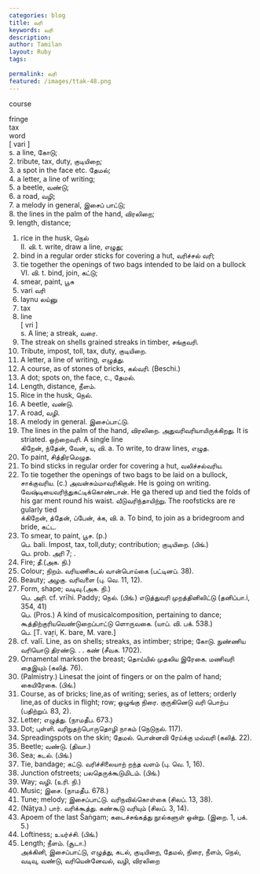 ```yaml
---
categories: blog
title: வரி
keywords: வரி
description: 
author: Tamilan
layout: Ruby
tags: 
 
permalink: வரி
featured: /images/ttak-48.png
---
```

  
course  
  
fringe  
tax  
word  
[ vari ]  
s. a line, கோடு;   
2. tribute, tax, duty, குடியிறை;   
3. a spot in the face etc. தேமல்;   
4. a letter, a line of writing;   
5. a beetle, வண்டு;   
6. a road, வழி;   
7. a melody in general, இசைப் பாட்டு;   
8. the lines in the palm of the hand, விரலிறை;   
9. length, distance;   
1. rice in the husk, நெல்  
II. வி. t. write, draw a line, எழுது;   
2. bind in a regular order sticks for covering a hut, வரிச்சல் வரி;   
3. tie together the openings of two bags intended to be laid on a bullock  
VI. வி. t. bind, join, கட்டு;   
2. smear, paint, பூசு  
1. vari வரி   
2. laynu லய்னு   
1. tax   
2. line  
[ vri ]  
s. A line; a streak, வரை.   
2. The streak on shells grained streaks in timber, சங்குவரி.   
3. Tribute, impost, toll, tax, duty, குடியிறை.   
4. A letter, a line of writing, எழுத்து.   
5. A course, as of stones of bricks, கல்வரி. (Beschi.)   
6. A dot; spots on, the face, c., தேமல்.   
7. Length, distance, நீளம்.   
8. Rice in the husk, நெல்.   
9. A beetle, வண்டு.   
1. A road, வழி.   
11. A melody in general. இசைப்பாட்டு.   
12. The lines in the palm of the hand, விரலிறை. அதுவரிவரியாயிருக்கிறது. It is striated. ஒற்றைவரி. A single line  
கிறேன், ந்தேன், வேன், ய, வி. a. To write, to draw lines, எழுத.   
2. To paint, சித்திரமெழுத.   
3. To bind sticks in regular order for covering a hut, வலிச்சல்வரிய.   
4. To tie together the openings of two bags to be laid on a bullock, சாக்குவரிய. (c.) அவன்சும்மாவரிகிறான். He is going on writing. வேஷ்டியைவரிந்துகட்டிக்கொண்டான். He ga thered up and tied the folds of his gar ment round his waist. வீடுவரிந்தாயிற்று. The roofsticks are re gularly tied  
க்கிறேன், த்தேன், ப்பேன், க்க, வி. a. To bind, to join as a bridegroom and bride, கட்ட.   
2. To smear, to paint, பூச. (p.)  
பெ. bali. Impost, tax, toll,duty; contribution; குடியிறை. (பிங்.)  
பெ. prob. அரி 7; .   
1. Fire; தீ.(அக. நி.)   
2. Colour; நிறம். வரியணிசுடல் வான்பொய்கை (பட்டினப். 38).   
3. Beauty; அழகு. வரிவளை (பு. வெ. 11, 12).   
4. Form, shape; வடிவு.(அக. நி.)  
பெ. அரி. cf. vrīhi. Paddy; நெல். (பிங்.) எடுத்துவரி முறத்தினிலிட்டு (தனிப்பா.i, 354, 41)  
பெ. (Pros.) A kind of musicalcomposition, pertaining to dance; கூத்திற்குரியவெண்டுறைப்பாட்டு ளொருவகை. (யாப். வி. பக். 538.)  
பெ. [T. vaṟi, K. bare, M. vare.]  
1. cf. valī. Line, as on shells; streaks, as intimber; stripe; கோடு. நுண்ணிய வரியொடு திரண்டு. . . கண் (சீவக. 1702).   
2. Ornamental markson the breast; தொய்யில் முதலிய இரேகை. மணிவரி தைஇயும் (கலித். 76).   
3. (Palmistry.) Linesat the joint of fingers or on the palm of hand; கையிரேகை. (பிங்.)   
4. Course, as of bricks; line,as of writing; series, as of letters; orderly line,as of ducks in flight; row; ஒழுங்கு நிரை. குருகினெடு வரி பொற்ப (பதிற்றுப். 83, 2).   
5. Letter; எழுத்து. (நாமதீப. 673.)   
6. Dot; புள்ளி. வரிநுதற்பொருதொழி நாகம் (நெடுநல். 117).   
7. Spreadingspots on the skin; தேமல். பொன்னவி ரேய்க்கு மவ்வரி (கலித். 22).   
8. Beetle; வண்டு. (திவா.)   
9. Sea; கடல். (பிங்.)   
10. Tie, bandage; கட்டு. வரிச்சிலையாற் றந்த வளம் (பு. வெ. 1, 16).   
11. Junction ofstreets; பலதெருக்கூடுமிடம். (பிங்.)   
12. Way; வழி. (உரி. நி.)   
13. Music; இசை. (நாமதீப. 678.)  
14. Tune; melody; இசைப்பாட்டு. வரிநவில்கொள்கை (சிலப். 13, 38).   
15. (Nāṭya.) பார். வரிக்கூத்து. கண்கூடு வரியும் (சிலப். 3, 14).   
16. Apoem of the last Šaṅgam; கடைச்சங்கத்து நூல்களுள் ஒன்று. (இறை. 1, பக். 5.)   
17. Loftiness; உயர்ச்சி. (பிங்.)   
18. Length; நீளம். (சூடா.)  
அக்கினி, இசைப்பாட்டு, எழுத்து, கடல், குடியிறை, தேமல், நிரை, நீளம், நெல், வடிவு, வண்டு, வரியென்னேவல், வழி, விரலிறை